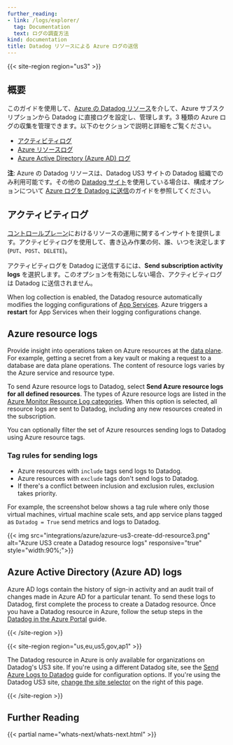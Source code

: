 ```yaml
---
further_reading:
- link: /logs/explorer/
  tag: Documentation
  text: ログの調査方法
kind: documentation
title: Datadog リソースによる Azure ログの送信
---
```


{{< site-region region="us3" >}}

## 概要

このガイドを使用して、[Azure の Datadog リソース][7]を介して、Azure サブスクリプションから Datadog に直接ログを設定し、管理します。3 種類の Azure ログの収集を管理できます。以下のセクションで説明と詳細をご覧ください。

   - [アクティビティログ](#activity-logs)
   - [Azure リソースログ](#azure-resource-logs)
   - [Azure Active Directory (Azure AD) ログ](#azure-active-directory-azure-ad-logs)

**注**: Azure の Datadog リソースは、Datadog US3 サイトの Datadog 組織でのみ利用可能です。その他の [Datadog サイト][5]を使用している場合は、構成オプションについて [Azure ログを Datadog に送信][6]のガイドを参照してください。

## アクティビティログ

[コントロールプレーン][1]におけるリソースの運用に関するインサイトを提供します。アクティビティログを使用して、書き込み作業の何、誰、いつを決定します (`PUT`、`POST`、`DELETE`)。

アクティビティログを Datadog に送信するには、**Send subscription activity logs** を選択します。このオプションを有効にしない場合、アクティビティログは Datadog に送信されません。

<div class="alert alert-warning">When log collection is enabled, the Datadog resource automatically modifies the logging configurations of <a href="https://learn.microsoft.com/azure/app-service/">App Services</a>. Azure triggers a <strong>restart</strong> for App Services when their logging configurations change.</div>

## Azure resource logs 

Provide insight into operations taken on Azure resources at the [data plane][1]. For example, getting a secret from a key vault or making a request to a database are data plane operations. The content of resource logs varies by the Azure service and resource type.

To send Azure resource logs to Datadog, select **Send Azure resource logs for all defined resources**. The types of Azure resource logs are listed in the [Azure Monitor Resource Log categories][2]. When this option is selected, all resource logs are sent to Datadog, including any new resources created in the subscription.

You can optionally filter the set of Azure resources sending logs to Datadog using Azure resource tags.

### Tag rules for sending logs

- Azure resources with `include` tags send logs to Datadog.
- Azure resources with `exclude` tags don't send logs to Datadog.
- If there's a conflict between inclusion and exclusion rules, exclusion takes priority.

For example, the screenshot below shows a tag rule where only those virtual machines, virtual machine scale sets, and app service plans tagged as `Datadog = True` send metrics and logs to Datadog.

{{< img src="integrations/azure/azure-us3-create-dd-resource3.png" alt="Azure US3 create a Datadog resource logs" responsive="true" style="width:90%;">}}

## Azure Active Directory (Azure AD) logs 

Azure AD logs contain the history of sign-in activity and an audit trail of changes made in Azure AD for a particular tenant. To send these logs to Datadog, first complete the process to create a Datadog resource. Once you have a Datadog resource in Azure, follow the setup steps in the [Datadog in the Azure Portal][3] guide.

[1]: https://docs.microsoft.com/en-us/azure/azure-resource-manager/management/control-plane-and-data-plane
[2]: https://docs.microsoft.com/en-us/azure/azure-monitor/essentials/resource-logs-categories
[3]: https://docs.datadoghq.com/ja/integrations/guide/azure-portal/#azure-active-directory-logs
[4]: https://portal.azure.com/#blade/HubsExtension/BrowseResource/resourceType/Microsoft.Datadog%2Fmonitors
[5]: /ja/getting_started/site/
[6]: /ja/logs/guide/azure-logging-guide
[7]: https://learn.microsoft.com/en-us/azure/partner-solutions/datadog/
{{< /site-region >}}

{{< site-region region="us,eu,us5,gov,ap1" >}}

<div class="alert alert-info">The Datadog resource in Azure is only available for organizations on Datadog's US3 site. If you're using a different Datadog site, see the <a href="https://docs.datadoghq.com/logs/guide/azure-logging-guide/" target="_blank">Send Azure Logs to Datadog</a> guide for configuration options. If you're using the Datadog US3 site, <a href="?site=us3" target="_blank">change the site selector</a> on the right of this page.</div>

{{< /site-region >}}

## Further Reading

{{< partial name="whats-next/whats-next.html" >}}